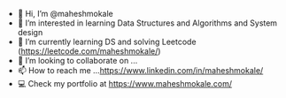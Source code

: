 - 👋 Hi, I’m @maheshmokale
- 👀 I’m interested in learning Data Structures and Algorithms and System design
- 🌱 I’m currently learning DS and solving Leetcode (https://leetcode.com/maheshmokale/)
- 💞️ I’m looking to collaborate on ...
- 📫 How to reach me ...https://www.linkedin.com/in/maheshmokale/
- 💻 Check my portfolio at https://www.maheshmokale.com/

<!---
maheshmokale/maheshmokale is a ✨ special ✨ repository because its `README.md` (this file) appears on your GitHub profile.
You can click the Preview link to take a look at your changes.
--->
